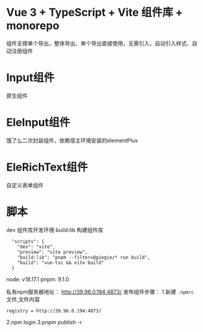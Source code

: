 # Vue 3 + TypeScript + Vite 组件库 + monorepo
组件支撑单个导出，整体导出、单个导出直接使用，无需引入，自动引入样式、自动注册组件

# Input组件
原生组件

# EleInput组件
饿了么二次封装组件，依赖宿主环境安装的elementPlus

# EleRichText组件
自定义表单组件

# 脚本
dev 组件库开发环境
build:lib 构建组件库
```
  "scripts": {
    "dev": "vite",
    "preview": "vite preview",
    "build:lib": "pnpm --filter=@giegie/* run build",
    "build": "vue-tsc && vite build"
  }
```

node: v18.17.1
pnpm: 9.1.0

私有npm服务器地址： http://39.96.0.194:4873/
发布组件步骤：
1.新建 `.npmrc`文件,文件内容
```
registry = http://39.96.0.194:4873/
```
2.npm login
3.pnpm publish -r 